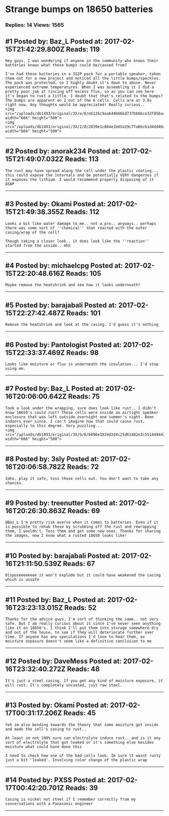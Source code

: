 # Strange bumps on 18650 batteries

### Replies: 14 Views: 1565

## \#1 Posted by: Baz_L Posted at: 2017-02-15T21:42:29.800Z Reads: 119

```
Hey guys, I was wondering if anyone in the community who knows their batteries knows what these bumps could be/caused from? 

I've had these batteries in a 3S2P pack for a portable speaker, taken them out for a new project and noticed all the little bumps/speckles. The pack was protected, so I highly doubt it's down to abuse. Never experienced extreme temperatures. When I was assembling it I did a pretty poor job at rincing off excess flux, so as you can see here it's began to rust a little. I doubt that that's related to the bumps? The bumps are apparent on 2 out of the 6 cells. Cells are at 3.8v right now. Any thoughts would be appreciated! Really curious.. 
<img src="/uploads/db1493/original/3X/e/6/e6126c9aa644b66bd737bb6bce33f856a4f550e6.jpg" width="666" height="500">
<img src="/uploads/db1493/original/3X/2/8/2839e1c864e1b65a19c7fa6bcb1d4dd40a02630f.jpg" width="666" height="500">
```

---
## \#2 Posted by: anorak234 Posted at: 2017-02-15T21:49:07.032Z Reads: 113

```
The rust may have spread along the cell under the plastic coating... this could expose the internals and be potentially VERY dangerous if it exposes the lithium. I would recommend properly disposing of it ASAP
```

---
## \#3 Posted by: Okami Posted at: 2017-02-15T21:49:38.355Z Reads: 112

```
Looks a bit like water damage to me.. not a pro.. anyways.. perhaps there was some sort of ''chemical'' that reacted with the outer casing/wrap of the cell?

Though taking a closer look.. it does look like the ''reaction'' started from the inside.. mhh
```

---
## \#4 Posted by: michaelcpg Posted at: 2017-02-15T22:20:48.616Z Reads: 105

```
Maybe remove the heatshrink and see how it looks underneath?
```

---
## \#5 Posted by: barajabali Posted at: 2017-02-15T22:27:42.487Z Reads: 101

```
Remove the heatshrink and look at the casing. I'd guess it's nothing
```

---
## \#6 Posted by: Pantologist Posted at: 2017-02-15T22:33:37.469Z Reads: 98

```
Looks like moisture or flux is underneath the insulation... I'd stop using em.
```

---
## \#7 Posted by: Baz_L Posted at: 2017-02-16T20:06:00.642Z Reads: 75

```
Took a look under the wrapping, sure does look like rust.. I didn't know 18650's could rust? These cells were inside an airtight speaker enclosure that was left outside overnight one summer's night. Been indoors ever since. I can't imagine how that could cause rust, especially to this degree. Very puzzling... 
<img src="/uploads/db1493/original/3X/b/6/b696e1824d2d4c25d61482e3c551449442693833.jpg" width="666" height="500">
```

---
## \#8 Posted by: 3sly Posted at: 2017-02-16T20:06:58.782Z Reads: 72

```
Imho, play it safe, toss those cells out. You don't want to take any chances.
```

---
## \#9 Posted by: treenutter Posted at: 2017-02-16T20:26:30.863Z Reads: 69

```
@Baz_L I'm pretty risk-averse when it comes to batteries. Even if it is possible to rehab these by scrubbing off the rust and rewrapping them, I wouldn't. Toss them and get some new ones. Thanks for sharing the images, now I know what a rusted 18650 looks like!
```

---
## \#10 Posted by: barajabali Posted at: 2017-02-16T21:11:50.539Z Reads: 67

```
Disposeeeeeeee it won't explode but it could have weakened the casing which is unsafe
```

---
## \#11 Posted by: Baz_L Posted at: 2017-02-16T23:23:13.015Z Reads: 52

```
Thanks for the advice guys, I'm sort of thinking the same.. not very safe. But I am really curious about it since I've never seen anything like it on 18650's. I think I'll put them into storage somewhere dry and out of the house, to see if they will deteriorate further over time. If anyone has any speculations I'd love to hear them, as moisture exposure doesn't seem like a definitive conclusion to me
```

---
## \#12 Posted by: DaveMess Posted at: 2017-02-16T23:32:40.272Z Reads: 48

```
It's just a steel casing. If you get any kind of moisture exposure, it will rust. It's completely uncoated, just raw steel.
```

---
## \#13 Posted by: Okami Posted at: 2017-02-17T00:31:17.206Z Reads: 45

```
Yeh im also bending towards the theory that some moisture got inside and made the cell's casing to rust..

At least im not 100% sure can electrolyte induce rust.. and is it any sort of electrolyte that got leaked or it's something else besides moisture what could have done this

I need to check how one of the bad cells look. Im sure it wasnt rusty just a bit 'leaked'. Involving color change of the plastic wrap
```

---
## \#14 Posted by: PXSS Posted at: 2017-02-17T00:42:20.701Z Reads: 39

```
Casing is nickel not steel if I remember correctly from my conversations with a Panasonic engineer
```

---
